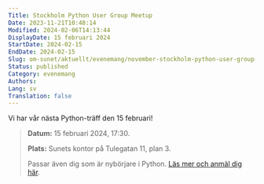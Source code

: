 ```yaml
---
Title: Stockholm Python User Group Meetup
Date: 2023-11-21T10:48:14
Modified: 2024-02-06T14:13:44
DisplayDate: 15 februari 2024
StartDate: 2024-02-15
EndDate: 2024-02-15
Slug: om-sunet/aktuellt/evenemang/november-stockholm-python-user-group-meetup
Status: published
Category: evenemang
Authors: 
Lang: sv
Translation: false
---
```


Vi har vår nästa Python-träff den 15 februari! 

> 
> **Datum:** 15 februari 2024, 17:30.
> 
> 
> **Plats:** Sunets kontor på Tulegatan 11, plan 3. 
> 
> 
> Passar även dig som är nybörjare i Python. [Läs mer och anmäl dig här](https://www.meetup.com/pysthlm/events/299028643). 
> 
> 
> 

